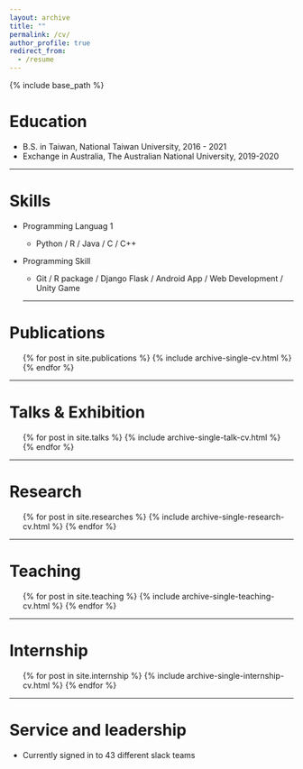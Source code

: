 ```yaml
---
layout: archive
title: ""
permalink: /cv/
author_profile: true
redirect_from:
  - /resume
---
```


{% include base_path %}

Education
======
* B.S. in Taiwan, National Taiwan University, 2016 - 2021
* Exchange in Australia, The Australian National University, 2019-2020

---

Skills
======
* Programming Languag 1
  * Python / R / Java / C / C++
* Programming Skill
  * Git / R package / Django Flask / Android App / Web Development / Unity Game

  ---

Publications
======
  <ul>{% for post in site.publications %}
    {% include archive-single-cv.html %}
  {% endfor %}</ul>

  ---

Talks & Exhibition
======
  <ul>{% for post in site.talks %}
    {% include archive-single-talk-cv.html %}
  {% endfor %}</ul>

  ---

Research
======
  <ul>{% for post in site.researches %}
    {% include archive-single-research-cv.html %}
  {% endfor %}</ul>

  ---

Teaching
======
  <ul>{% for post in site.teaching %}
    {% include archive-single-teaching-cv.html %}
  {% endfor %}</ul>

---

Internship
======
<ul>{% for post in site.internship %}
  {% include archive-single-internship-cv.html %}
{% endfor %}</ul>

  ---

Service and leadership
======
* Currently signed in to 43 different slack teams
